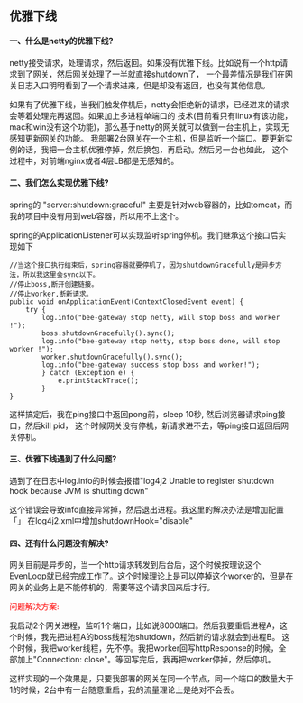 ## 优雅下线

#### 一、什么是netty的优雅下线?

netty接受请求，处理请求，然后返回。如果没有优雅下线。比如说有一个http请求到了网关，然后网关处理了一半就直接shutdown了，
一个最差情况是我们在网关日志入口明明看到了一个请求进来，但是却没有返回，也没有其他信息。

如果有了优雅下线，当我们触发停机后，netty会拒绝新的请求，已经进来的请求会等着处理完再返回。如果加上多进程单端口的
技术(目前看只有linux有该功能，mac和win没有这个功能)，那么基于netty的网关就可以做到一台主机上，实现无感知更新网关的功能。
我部署2台网关在一个主机，但是监听一个端口。要更新实例的话，我把一台主机优雅停掉，然后换包，再启动。然后另一台也如此，
这个过程中，对前端nginx或者4层LB都是无感知的。


#### 二、我们怎么实现优雅下线?
spring的 "server:shutdown:graceful" 主要是针对web容器的，比如tomcat，而我的项目中没有用到web容器，所以用不上这个。

spring的ApplicationListener<ContextClosedEvent>可以实现监听spring停机。我们继承这个接口后实现如下

```
//当这个接口执行结束后，spring容器就要停机了，因为shutdownGracefully是异步方法，所以我这里会sync以下。
//停止boss,断开创建链接。
//停止worker,断新请求。
public void onApplicationEvent(ContextClosedEvent event) {
    try {
        log.info("bee-gateway stop netty, will stop boss and worker !");
        boss.shutdownGracefully().sync();
        log.info("bee-gateway stop netty, stop boss done, will stop worker !");
        worker.shutdownGracefully().sync();
        log.info("bee-gateway success stop boss and worker!");
        } catch (Exception e) {
            e.printStackTrace();
        }
}
```

这样搞定后，我在ping接口中返回pong前，sleep 10秒, 然后浏览器请求ping接口，然后kill pid，
这个时候网关没有停机，新请求进不去，等ping接口返回后网关停机。

#### 三、优雅下线遇到了什么问题?

遇到了在日志中log.info的时候会报错"log4j2 Unable to register shutdown hook because JVM is shutting down"

这个错误会导致info直接异常掉，然后退出进程。我这里的解决办法是增加配置「<Configuration status="WARN" shutdownHook="disable">」
在log4j2.xml中增加shutdownHook="disable"

#### 四、还有什么问题没有解决?

网关目前是异步的，当一个http请求转发到后台后，这个时候按理说这个EvenLoop就已经完成工作了。这个时候理论上是可以停掉这个worker的，但是在
网关的业务上是不能停机的，需要等这个请求回来后才行。

<font color="red">问题解决方案:</font>

我启动2个网关进程，监听1个端口，比如说8000端口。然后我要重启进程A，这个时候，我先把进程A的boss线程池shutdown，然后新的请求就会到进程B。
这个时候，我把worker线程，先不停。我把worker回写httpResponse的时候，全部加上"Connection: close"。等回写完后，我再把worker停掉，然后停机。

这样实现的一个效果是，只要我部署的网关在同一个节点，同一个端口的数量大于1的时候，2台中有一台随意重启，我的流量理论上是绝对不会丢。